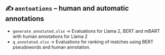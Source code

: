 ## ✍️ `anntoations` &ndash; human and automatic annotations

* `generate_annotated.xlsx` → Evaluations for Llama 2, BERT and mBART with human annotations for Llama 2
* `q_annotated.xlsx` → Evaluations for ranking of matches using BERT pseudowords and human annotation.